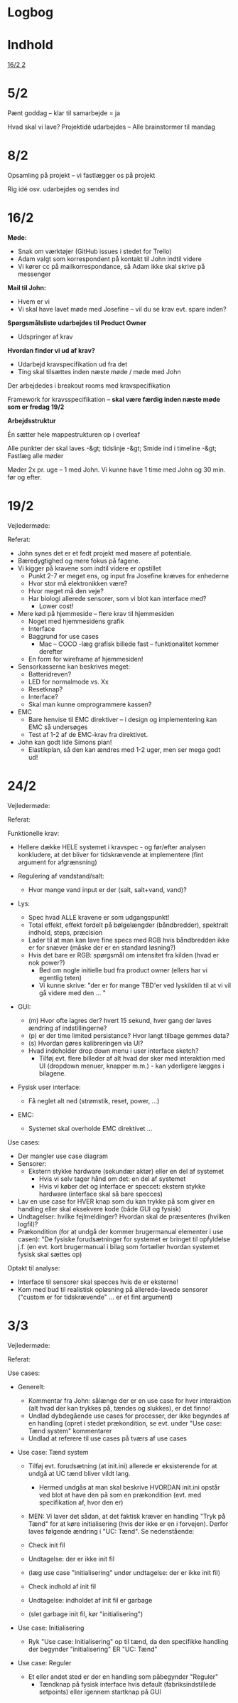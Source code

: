 # Logbog

# Indhold

[16/2 2](#_Toc64376677)

# 5/2

Pænt goddag – klar til samarbejde = ja

Hvad skal vi lave? Projektidé udarbejdes – Alle brainstormer til mandag

# 8/2

Opsamling på projekt – vi fastlægger os på projekt

Rig idé osv. udarbejdes og sendes ind

# 16/2

**Møde:**

- Snak om værktøjer (GitHub issues i stedet for Trello)
- Adam valgt som korrespondent på kontakt til John indtil videre
- Vi kører cc på mailkorrespondance, så Adam ikke skal skrive på messenger

**Mail til John:**

- Hvem er vi
- Vi skal have lavet møde med Josefine – vil du se krav evt. spare inden?

**Spørgsmålsliste udarbejdes til Product Owner**

- Udspringer af krav

**Hvordan finder vi ud af krav?**

- Udarbejd kravspecifikation ud fra det
- Ting skal tilsættes inden næste møde / møde med John

Der arbejdedes i breakout rooms med kravspecifikation

Framework for kravsspecifikation – **skal være færdig inden næste møde som er fredag 19/2**

**Arbejdsstruktur**

Én sætter hele mappestrukturen op i overleaf

Alle punkter der skal laves -\&gt; tidslinje -\&gt; Smide ind i timeline -\&gt; Fastlæg alle møder

Møder 2x pr. uge – 1 med John. Vi kunne have 1 time med John og 30 min. før og efter.

# 19/2

Vejledermøde:

Referat:

- John synes det er et fedt projekt med masere af potentiale.
- Bæredygtighed og mere fokus på fagene.
- Vi kigger på kravene som indtil videre er opstillet
  - Punkt 2-7 er meget ens, og input fra Josefine kræves for enhederne
  - Hvor stor må elektronikken være?
  - Hvor meget må den veje?
  - Har biologi allerede sensorer, som vi blot kan interface med?
    - Lower cost!
- Mere kød på hjemmeside – flere krav til hjemmesiden
  - Noget med hjemmesidens grafik
  - Interface
  - Baggrund for use cases
    - Mac – COCO -læg grafisk billede fast – funktionalitet kommer derefter
  - En form for wireframe af hjemmesiden!
- Sensorkasserne kan beskrives meget:
  - Batteridreven?
  - LED for normalmode vs. Xx
  - Resetknap?
  - Interface?
  - Skal man kunne omprogrammere kassen?
- EMC
  - Bare henvise til EMC direktiver – i design og implementering kan EMC så undersøges
  - Test af 1-2 af de EMC-krav fra direktivet.
- John kan godt lide Simons plan!
  - Elastikplan, så den kan ændres med 1-2 uger, men ser mega godt ud!

# 24/2

Vejledermøde:

Referat:

Funktionelle krav:
- Hellere dække HELE systemet i kravspec - og før/efter analysen konkludere, at det bliver for tidskrævende at implementere (fint argument for afgrænsning)

- Regulering af vandstand/salt:
  - Hvor mange vand input er der (salt, salt+vand, vand)?

- Lys:
  - Spec hvad ALLE kravene er som udgangspunkt!
  - Total effekt, effekt fordelt på bølgelængder (båndbredder), spektralt indhold, steps, præcision
  - Lader til at man kan lave fine specs med RGB hvis båndbredden ikke er for snæver (måske der er en standard løsning?)
  - Hvis det bare er RGB: spørgsmål om intensitet fra kilden (hvad er nok power?)
    - Bed om nogle initielle bud fra product owner (ellers har vi egentlig teten)
    - Vi kunne skrive: "der er for mange TBD'er ved lyskilden til at vi vil gå videre med den ... "
    
- GUI:
  - (m) Hvor ofte lagres der? hvert 15 sekund, hver gang der laves ændring af indstillingerne?
  - (p) er der time limited persistance? Hvor langt tilbage gemmes data?
  - (s) Hvordan gøres kalibreringen via UI?
  - Hvad indeholder drop down menu i user interface sketch?
    - Tilføj evt. flere billeder af alt hvad der sker med interaktion med UI (dropdown menuer, knapper m.m.) - kan yderligere lægges i bilagene. 

- Fysisk user interface:
  - Få neglet alt ned (strømstik, reset, power, ...)
 
- EMC:
  - Systemet skal overholde EMC direktivet ...

Use cases:
  - Der mangler use case diagram
  - Sensorer:
    - Ekstern stykke hardware (sekundær aktør) eller en del af systemet
      - Hvis vi selv tager hånd om det: en del af systemet
      - Hvis vi køber det og interface er speccet: ekstern stykke hardware (interface skal så bare specces)
  - Lav en use case for HVER knap som du kan trykke på som giver en handling eller skal eksekvere kode (både GUI og fysisk)
  - Undtagelser: hvilke fejlmeldinger? Hvordan skal de præsenteres (hvilken logfil)?
  - Prækondition (for at undgå der kommer brugermanual elementer i use casen): "De fysiske forudsætninger for systemet er bringet til opfyldelse j.f. (en evt. kort brugermanual i bilag som fortæller hvordan systemet fysisk skal sættes op)

Optakt til analyse:
- Interface til sensorer skal specces hvis de er eksterne!
- Kom med bud til realistisk opløsning på allerede-lavede sensorer ("custom er for tidskrævende" ... er et fint argument)

# 3/3
Vejledermøde:

Referat:

Use cases:
- Generelt:
  - Kommentar fra John: sålænge der er en use case for hver interaktion (alt hvad der kan trykkes på, tændes og slukkes), er det finno!
  - Undlad dybdegående use cases for processer, der ikke begyndes af en handling (opret i stedet prækondition, se evt. under "Use case: Tænd system" kommentarer
  - Undlad at referere til use cases på tværs af use cases

- Use case: Tænd system
  - Tilføj evt. forudsætning (at init.ini) allerede er eksisterende for at undgå at UC tænd bliver vildt lang.
    - Hermed undgås at man skal beskrive HVORDAN init.ini opstår ved blot at have den på som en prækondition (evt. med specifikation af, hvor den er)

  - MEN: Vi laver det sådan, at det faktisk kræver en handling "Tryk på Tænd" for at køre initialisering (hvis der ikke er en i forvejen). Derfor laves følgende ændring i "UC: Tænd". Se nedenstående:
 
  - Check init fil
  - Undtagelse: der er ikke init fil
  - (læg use case "initialisering" under undtagelse: der er ikke init fil)
 
  - Check indhold af init fil
  - Undtagelse: indholdet af init fil er garbage
  - (slet garbage init fil, kør "initialisering")
 
- Use case: Initialisering
  - Ryk "Use case: Initialisering" op til tænd, da den specifikke handling der begynder "initialisering" ER "UC: Tænd"

- Use case: Reguler
  - Et eller andet sted er der en handling som påbegynder "Reguler"
    - Tændknap på fysisk interface hvis default (fabriksindstillede setpoints) eller igennem startknap på GUI
